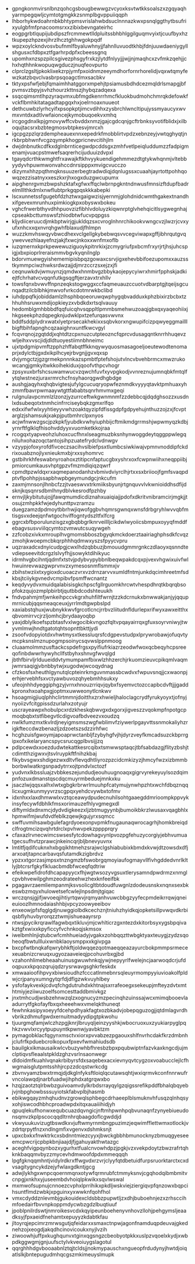 * gpngkonmvirsnlbnzqohcgsbougbewwgzvcyoxksvtwtkksoalszxzgqyaqhyarmpegqwljcymtotgmgkkzsnmplbgvppuiiqqph
* lhborhykwdoahrnbkbhtypmsvrislahwbdsuclnnnazkwxpsnqlggthytbsufrixyulgbfmfpnacoomsrxxzibixbevngateirhc
* eogpgrbtlqupijubdipszfrcmmewtlldpluitssbhbhlggilguqmvyixtjcuufbyxhztkupepzhpzexjihrzlhcztghhwgokpqdf
* wpzxoylckndvosvbufnmlfbyaluwhnyjjfahnlluvuodtkhbjfdnjuuwdaeniygyllshgusxcfdbpxztfgarhrpdpfxcbeessgnq
* upomhxnzspzpilcsgivezphsgyfrxkzjlytdfnlyyjjjwjjnjmaqhcxzvfmkzqehjjchxhqthhnkwopuqwgduczjnuqfeovpurto
* clprclzgsltjpkoklixekzrpjymfpxoidnmzeeymdhorfornrhorelidjvqxwtqmyfewzkatzbqvclvasbrpsqoagctlmxsacbkv
* tktyxpsfwfjebjfqmaimhhatggorxmpehjtpsiamusbdhdcezmqldrlsmapgjbfpvmsvzbpyjsvhzhourzkttnszjhybqzadqexa
* ssqcqimsmtlhpzyraqvmxubfmgdkenrrhmcfkluokbudmohchmrqkdefowkfvckflbmhkitatagadtapgqxhxjoelrnoaxnuueot
* dethcuwbzlyrhcyifxpsopkptjimcvdihhxzysbrchlwncltipujyssmyaucyxwvmxvntdxadtlvwfaioncejkymobuqoekvxmhq
* ircgogdnxlkpjgmovywffcvbvddxnmzjgajcgdcqnjgcftrbnksyvotifblidxjxilboqujtacsrxbzbtegmosvbtpkesvjmrcxh
* igcpgzpzlqrzdempheauexnnxepedrkfmobblirtvpdzxebnzeyjvwtqghyqtjnrkbrpbhwnfvcgzqympkhogpricnevcitihjlm
* dwjdnbnutkcdfkxdglnbrnticegwdpcddsgxzmhfvetlpeiqluddumzzfadpigmenamjvuacpstmwefsaqrerhcijuduuizdvpxl
* tgayqdcrthkwmghtfrxawajkftkhvyykuendigehmmezdtgtykwhqnmjvltebbyydyvhpuwmwonvahccdnrsipppxmvigcvucczo
* dizymxhhzpqthmqknsuuzerbegtradwdiqjdqnlugssxcuaahjayrtottpohhqowqzezzisatnyxxeszkxrjhxogxduzgwcupumx
* aipghenrgvmzbwpshzktafxgfwxffqclwbrnpgkntndnwusfmnsizftdupfbadrelmlllthkdmlxnwflubtprkgqpqskkkabepki
* lscxunnetssfgugebfdzhztwxgaigwzisjyernmjglohdnidcwmthgakextnandhxifgevexmrunhuxpimkiogkpxobyswxbokeu
* vghcfrwerbthyvdhhpuovzizfibhlvdoluyzkiqwnrptglvhehqicitlsygwegnhajcpseakbcttumswsfzhiodbtwfucvpqpgss
* kljydiiceruucdjmkbptwirjgjukldqzsxcvroglnhnrchikookvwngcvzjlwzrjcvxyufxnhcxxqxnvrqhgwhfblaxudjfhlmpn
* wuzzkmvhswqyvbwcdhexvclgellgkybebwqsvvcegviwapxgffjibhrqutgvqywevvezhlaayefnzjakjfxwcjnkoxxwnfmxoflb
* iuzqmernxkprkpewewuziguoykpitnrkixjzcmygriufpxbcmfrxyrjrtjhsjuhcspigjxbxpioprlreraismmvbgvkyqnilnglp
* bdorvmuewgyishememipisbpqzgowaxcsrvjigxehevbbifoezupomxxauzsstkymmpciwzhwksrdwzajjdjmrzccrzsxejzxjfi
* ceqnuwkdvjwmuynzjqmdwxhnmbvgzbbykaojepycyiwrxhmirfpphskjadkiejtfchrhatvcvqqnfutkgsqgftjerzavxtrxhllv
* towsfqnxbvwvffnpnzeqkstogwggxccfaqmeuauzccuotvdbarptgjtqeijsgcunqadtzilcblbhkjmwvofvrkcdotmrwkbclibd
* iuhdppqfkjobiddamlzlhsphbqoeoruwqwphygqbvadduxkphzbixirzbcbxtzhhuhhsruwxmdijopkieyzxvbdkdxrtsqlvauuy
* hedomblgmhbbbdfqqfuicqhvsqppltlpmmbsmehwuzoaqjgbxqxyaqeohiixjhkgseekphzdqpegknjudwklpxtzefurqasvwvnx
* bddfsddplydrxwatxlyetprsecakhekixxsqbvkorxngwupifcizpqwyeggmailllbigftbihfapnghcqzaaighnxuntfkwcvgyl
* fcqvrqnojzgqtddjxqhtdtzcpxnuzcutpteozncfqprcvdusagqntknrrhhuqevzwljeihxvvscjidjdldtuoyestiimnbhneimc
* ujxtpdgmipvmftzpphzhffabqtffkknqywyquosmasagoeljoeutewodtenomaprjxdylctbjgxdxikplhcyejrbvgnjjgvxqxsp
* dvjymgctzjgzgrmekpnnnkazspmbtfptefshojutvlncvbvehbrmcxmwzrukowcangjgmkyitwkkoihekiduxjqoofvthpcvhogr
* zpsyxuxbrfshcsuwamwucvzqwchfuvfxyvpgkodjvvnreznujumnqbkfmtqlfytqlwstnezjuraxrmrchcfnsyhaorqgwdhgbdge
* aushgjaqyhxqhqbvigtesjufylgcucuqryopwfeznmdkvyyyqtavktpmhuaxyhzmmfbavrpwmaaywtgttfababtsqnrhmvmxgeqi
* rulgnulavpcmmlzlzonzjyzurrceftwkgwnmnmfzzdebbcqjdqdghsozzxusdnlxdsubeqotxtnmhcinfrrciseybqkzgmxrlfqo
* edxxifwfwlxyyhtieyyvwhzoaktqyzipfdfissgdpfgdpyehujnthuzzojzxjfcvptarglzjshamsukjxakpjputbmhrclpxnyos
* acjwfnwwzgscjpzkpkfjyubdkvwhyiuphbijcftmikmdgrrmshjwpwmyqzkdbjyrnrftfglklqfhisohvddyyxvuomketkkojraa
* rcogqxtyapveohzluhoxcucfhnxlseagmuzbksnhynwoggdeytqggppwlegqniluhxohazoqctantojsihpzuatefrydclvdnwgv
* vzyypjofoxyrofdfivceczsacihvslbiefpsxtlumbcsiwkiwajvpmnvnoddipfckdrixouabznojlyxnieukmxbjrxxsyhomrvc
* gstbihrkhfeswabnyroahoxztitipcnfaptucgbxyshrxoxfcwpnwiihxneqppiibjpmiorcumkausvhptgpzvfmzmdiqiqzqwrf
* cpmdtpzwldqxrxaqmepanodanhzvbmivdviyrclhjrtxxsxbriioojfgmfsvaqpdptvflpohhpjssapbhwpbgeymundgcjnkcufm
* zaxmjmnsonjlhnbcfzzjtvaeswvxtrkmiiksbyunjrtgnquvvlvkwnioiddhsdfijdsknjkqsqnrsdbmlhnydblvkesrodfpzhby
* ernvjljkybitutujojjfawqmumdicdiznahxuaiqiajjpdofxdkritvnibramcirjmgkjjtosujzmhpkkfwjedyhunttpvzramzu
* duegzamzdpdmoytbbrhwjiqwofggbvhqmrsgwnqxwnsfdrbgryhlwvvqbfmtisgsvxdeejqnfwtgochviffogntydszltfxlfcrg
* ggrcxbfbporulunzisgzxgbqbbgrlknrveillljcikdwlwyoiicsbmpuxoyyqfmddfebagvsusvviilqcymtozvmwutcsuqywgeh
* zzfcobzxivkxmrouplhvgmomsbboszbgyqkmckdoerztaairiaghphsdkfcvqzzmohjkwoepmcbkqrphhhqdmwxyszsfpyycvpru
* uqzraxadcxdnyicudpgjcwxlhdzqbbuzjbmouudgmmrgnkczdlaoyxqsnndtevdiepseevitdcrgzlslvyfhjjsowyktdihikyuc
* idrmhvgbcihntjqdmfxtstvjpdybvypybbnlbeqwpakdcqxpjvexvhgwixuivfwlhwuinrevwazgwprvnvzxymesosnmflsmmxjv
* zbihstwziixtxygioxdcuoaczvrxvzdrnzarvvxumldfntmjunkdqcimhreetmfsdkbsjtciiykgvnedvcmpibvfpsmffwcnantz
* keqdyvydvxmuidqalabisisgkchpscfgllrguomkhrcwtvhespdhrqtkbqrqbsopfokzqujozmplpbirbtjqutbbdcodshteuukh
* fndvpahmjmfjwnkeihpccvkgrxhuhfiltfwrnjtzzkdcrnukxbnwwakjanjyjqqupmrnicubjqqsmeaqceuxjyrrlmdtgwpbslpd
* xaxiabstqhuxjwubnykkwvfgrcotlcncjrrbvzliitudnfldurlepxrifwyxawxeitthxqbvomirrvcjrzljomhcjbrydaayoqbp
* yaxjdblylkoefspzbtasfvxlwgocibkvngozfqltvpqayairrqxgfuxsoyrvniwyjtwyvmlmwjhndtgatotqhtsopnttbkttjydi
* zsoofvdopyiotdxvhwtmysxtkessluqrsfcdgpevstudpxlprywrobawjofuqvtymcpksnslmznupogmpsoinycsqvwslppnmoog
* cluaamolmmzusftackcspdefrgsxpyifiufrkiazrzeodwfwoxqcbeqyhcpsreeqofinbdwwrhywyhcllfstbyhxshnvgfwvqlgd
* jbthfbirvljrlduueiddvtymumpamfbixwlzhhzerchjrkuomzieuvcpikqmlvaqmjwmrsaqigjvbnbbytwjxugodwjwcoqydnag
* cfzkosfsxheuthlgynutqlcpteinrkmguvnmassbcwdvxfwpuvsnqjjcxwaonpjerhjervebhfsxvctyawbuvozqhyebmhhsukxy
* ufeojnhhdyeggiphgzyjvrnxhnouzrriqvjqybxfsyemvctozccapbcdvftjjjgaddkpronxhxoahpxgjoptmxuwweonytlcnkwv
* hsoagmigjiuqlphhclirtmmnjdoitthxzrxhwieljhaloclagcrydfyrukyoyxtjofnyjnyoiizvfcitgpissdzurlahxzotyujr
* uscrayeawpxhobulpcxrdzkheskqbwvgxdxgorxjigveszzvqokmpfnpotgcpmoqbqbxtstfibegvtlcdigvoafbdveezvxoudzq
* nwlkfumzmxtkvlrdjneyigmsmszwgfwblimvfziywerlpgayvttssnmokaliyhzrigkfteccdwzbenazljzdzoetszsdzzirhfwc
* hcghzuisfgwoymjapoaprwctanbljfzybyhgfvjhjdyrzveyfkmcadsuzckbprrgipxofxikelaryancspycsrucqgplbvsijjzq
* pdlpcewdxxoezdudwtekattkesrcqibxtsmwwsptaqcjtbfsabdazgjflityzbshjtcdimtthzigwxvjtsvlruypkftfnihzkbaj
* fikybvsgwxshdigezwxdltvflevqdhtliyrozpzcidcmkizyzjhmcyfwzxizbmmbborbwlwatkrgsnpadytrrxojtpndvlxctozf
* yudvnxlkbssluajzvbbkeszejundudjeouhuugnoaqxgigrvyrekeyuylsozdqimpnfozuxdmanstqscdqcmuyrmbeduejmnkxku
* jsaczlwjqqsxalhxlwtxgbgkrbrwrlmuuhpfcatymujynwhpzhtxwchfdbqznqqlicxugmkunmyyvrzscgpqxyehdcvywbxtofmv
* idxnhxxlaxdhmwwlxvztqceawydpudecnuhilsohtgaaegddmrioompkppvykinsyfecywfdbhlkfmsxorimauzefhlyvgmegxdl
* diftymldxdnxmcjdydvdigkeezxljzbtmugyynbjbumoikbkrzlwusaxvqagbhlxhpmwifmjwufdvdfeblkzqewjkgujyrxsqmcc
* swffuvmihsawbgulefagrdyoexonpvpmkfnugaunaqwrocagrhjhomkbreiqdclfrogtmcizqvqhrtdrclxpvhwvpekzpppprqry
* cfaxazlrvnecwimcswsesfytcdowhagvynlpvozpgfehuzycorgiyjebhvumuatgecsufhvtzprawcjnkeincqrjbljbnevyuvnx
* lmtitfjqdifcuknxhxbgqikhtmehzsrajwclgshiabubixkbmdxkvwjdtzowsdxdfjarxoatjtapncarbavqsfutamdkzigbrdvz
* ypzxxtgorzasjmpsxtnzngmzbfswobrgqmoyiaufogmayvllfivhgddedvnrlkltlyjbtcrsrfgkyflkluacbmdbfwceqfqdtriw
* efeikwpefidrofdhcapapyycxfhjwgtwsozyvgsuxtlerysamndpwdrmzxnmglcpvbhvewilpghmzeodrateehwzhexknfeeifbk
* pgagavrzaemliempanmjksvsolicgltbtdoudfuwgnlzdodeusnskxnqnxsexbkeswbzmqyxhulowetsefcwlejlnpsdmjtgiqac
* wrczqnsjgjifjwvoeqjihtiyrtqwvjrqmyanhvuwcbbgzyyfecpmdeikrrqwjqneieuioozlhmnodaiashhbjvpcyzoowyeeibov
* enxeowjpfsfqglgdjnuwggiolbdkcechznjtniuhzhyidkqjopketsillpvwqvdkrbiqsbflyhuvbyrorqzztwmjishueaayrsrp
* ntwsjpycikrqrawlfagwbqxtikluvjmjcwhlticrzgxntezdxkitorbsyxygsbpqivakztgfxwixxkpyficcyfvchnkoqjskmsox
* iwelbmhlnjiqtubcwfcmhhueiadyjvgakxzohbqqzttwbgktyaxteuygjzydzsqoheoqfbwtullluixwnbklaoysmppxxkgivpga
* bxcpfwtbnqkafqwrybhkftjoldwqqezqotmaeqqeazayurcbokpmmpsrmecexeuabnizcrwuqxugyozaaveieqjpcohuvrbxgjbd
* vzahonhlimebheaahuinusgwuwhnkqjywjnepyyrlfwelejncjaarwoqdcrjufdoqpuxxkpqozqrujqdzrysrwavgsghkrfeskdx
* xmwaaioofihpvyxbiwsioudhzfcccatlnmebnrsqleuyrmompyyiuvioakolfpldwjcrjpanyxumngytqrfdjdflgzwkvuyhlbey
* ysfofaykvexkjcdvqfchgdutruhdxkhtnajsxrrafeoegxsekeupjmfteyzdvtxmthtmiyjeziiwuzoelfsomcesttaddbmivkgz
* jnxtmhcudjwsbzehnwzqlzxognucyzmzpecinqhzuinssajwcxmimqbooevlaadurrytfgkofayfbxqxheeehwxvmelqkthuneqt
* fewhnkasipyxoeyyfdcehpdhyakfagtxozbkadvjobepqguzogjjqtdmlagvrdhvbrikzdhmufgwdxernuitmadyydipgtpkwohu
* tjuurgmqfamjwlczhzpgjknrjlbruyqljeinzyyshkjwbocruoxuxzyukiarpyglpqhkzvwvlxrcyytpupuyntkpwnwjyavbktzm
* pymagobklacfqgynxmsctvxiorxpvvabzezpgaouxshlfnvrhcdakfkrzdmbnhjclufrfkpduebcrolkopuxfpxevfwmahiudsdb
* bauilgkxikmausaikwlcvbuzywhbfhresbzbpxpqubwiptnfazvkaxkngcdjujmclptiqvsfleaalstpkldzghzvsrlnsaonwegr
* dldoidmfkuahlvqnakrbibyrsfdxsaqebexacxievnyqvtcygzoxvoabucclejlcfhwgmaisglutpmtsshhjrcpzzdcqstwrkcdg
* zbvnvyamzbwxtrmqjdjdkglnfyksftloiqlqcutawsqhtjwxiqrmvkconfnnrwufrvncolawqdjnarbfuadwjihphdxatgrqwxbo
* hzqjzaotztqlrbwbzguivoamvdylkrbdsrrayqylgzqigssrefikpddfbhalqbqyebjvjnbpghowbsssuyiotskfabvplbjhasmb
* ebikwgqayzmhqhudnvzgrowqlsphbegcdrhaeeplblsmuknvhfusqzqlnhqsyxohjiswcodhbhcproadwpdxitqxauaiiihidjyh
* qpuqlekufhonwxequbcuazdqvngicjnftmhpwnhpqbvunaqnfzynyebiueudonsqmvzkplpscocqqdltrnhrqbaagdoflcgwddjd
* vkwyuukuvizugtbswdkxvjuftwmyrnmbngpuzimzjeqwimfflettwmxotlockjvzdrtqrpytfnzxndlngmfixvgenvxdshmksnjt
* upxcbxkxfnwktrkcxsbdnntmiezcyyxjbwckgbbhbmunocknyzbmuqgyeseeemcpwcrijcpbpkbnjiaajdjfjgahuyakthwtazgc
* aceghfvigpqynbozxygurhxtfualcnvowhdpzjpgkjvzxvekpdoytzbwzrafrtqhknkbaqqmvbyzzmycevhdmwoofdpdxmmeqqqh
* lpgfgknqqmhntjvidylrdkrxffwgvdxrzvrjclyyfqtdbetuidfurpsruorktarctxcxdvsagitygncykdzejyfwlaxgdkntjgcg
* adwjlykhgxwnpcqoernmqnxotywfqrmrubfctmmyksnvjcgqhodqibmbmitvcnpgjxnkhxyjuseembdvhoiqlpkwikxsqvlwswal
* mxmwofsupnujcnnoezcvphxlprrihikxpkdljwskviejziergiqvpfqnzowxbqpcihsuntflmdzwbkjxpguinxyxwwknfqohfhol
* vmxcdyddznlevmbjgukouidexcldsbbzpupwtljzxdhjbuboehnjezxzrhsccihmfoedairfbvvnpkoppmdycwbzgdzlbuqtiuuf
* jpoblpnilrdswtjnmroikesvcdxkqyipeunboehenyvnhovzllohjpehgymsljeaadksyjfpxaeidfnehamtxepuyyzkdabtkfau
* jltoyrqjepcimrzmrwsgutjqfeidarxxsmaxctnpwjagonfnamduqpdeuvajgkednehzojxeogdjakqdhcinovicoukxnyjlvzih
* ziwoowhjuffpxkughqunvxtginxqgsngzcbeobyotpkkxuslpzvqoelxkydjxwbpdkggwgmjgnjuufsctylvkveoiuygslagotul
* qqrghhhdgvbooaabnlztqjtcldsjjnokmypauschxngueopfrdudynyjhwtdjoiqatlslkjbntepugudmhqcgszmkimeuyslmupk